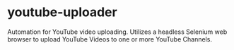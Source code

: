 # youtube-uploader
Automation for YouTube video uploading. Utilizes a headless Selenium web browser to upload YouTube Videos to one or more YouTube Channels.
